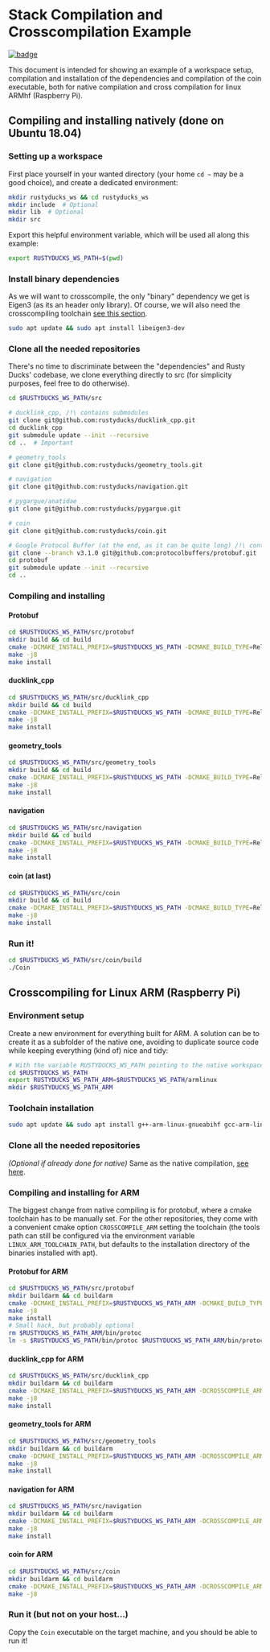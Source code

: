 # Stack Compilation and Crosscompilation Example

[![badge](https://github.com/rustyducks/coin/actions/workflows/cpp_linux_x86.yaml/badge.svg)](https://github.com/rustyducks/coin/actions/workflows/cpp_linux_x86.yaml)

This document is intended for showing an example of a workspace setup, compilation and installation of the dependencies and compilation of the coin executable, both for native compilation and cross compilation for linux ARMhf (Raspberry Pi).

## Compiling and installing natively (done on Ubuntu 18.04)

### Setting up a workspace

First place yourself in your wanted directory (your home `cd ~` may be a good choice), and create a dedicated environment:

```bash
mkdir rustyducks_ws && cd rustyducks_ws
mkdir include  # Optional
mkdir lib  # Optional
mkdir src
```

Export this helpful environment variable, which will be used all along this example:

```bash
export RUSTYDUCKS_WS_PATH=$(pwd)
```

### Install binary dependencies

As we will want to crosscompile, the only "binary" dependency we get is Eigen3 (as its an header only library). Of course, we will also need the crosscompiling toolchain [see this section](#crosscompiling).

```bash
sudo apt update && sudo apt install libeigen3-dev
```

### <a name="cloneallnative"></a>Clone all the needed repositories

There's no time to discriminate between the "dependencies" and Rusty Ducks' codebase, we clone everything directly to src (for simplicity purposes, feel free to do otherwise).

```bash
cd $RUSTYDUCKS_WS_PATH/src

# ducklink_cpp, /!\ contains submodules
git clone git@github.com:rustyducks/ducklink_cpp.git
cd ducklink_cpp
git submodule update --init --recursive
cd ..  # Important

# geometry_tools
git clone git@github.com:rustyducks/geometry_tools.git

# navigation
git clone git@github.com:rustyducks/navigation.git

# pygargue/anatidae
git clone git@github.com:rustyducks/pygargue.git

# coin
git clone git@github.com:rustyducks/coin.git

# Google Protocol Buffer (at the end, as it can be quite long) /!\ contains submodules
git clone --branch v3.1.0 git@github.com:protocolbuffers/protobuf.git
cd protobuf
git submodule update --init --recursive
cd ..
```

### Compiling and installing

#### Protobuf

```bash
cd $RUSTYDUCKS_WS_PATH/src/protobuf
mkdir build && cd build
cmake -DCMAKE_INSTALL_PREFIX=$RUSTYDUCKS_WS_PATH -DCMAKE_BUILD_TYPE=Release -Dprotobuf_BUILD_TESTS=OFF -Dprotobuf_WITH_ZLIB=OFF ../cmake/
make -j8
make install
```

#### ducklink_cpp

```bash
cd $RUSTYDUCKS_WS_PATH/src/ducklink_cpp
mkdir build && cd build 
cmake -DCMAKE_INSTALL_PREFIX=$RUSTYDUCKS_WS_PATH -DCMAKE_BUILD_TYPE=Release ..
make -j8
make install
```

#### geometry_tools

```bash
cd $RUSTYDUCKS_WS_PATH/src/geometry_tools
mkdir build && cd build
cmake -DCMAKE_INSTALL_PREFIX=$RUSTYDUCKS_WS_PATH -DCMAKE_BUILD_TYPE=Release ..
make -j8
make install
```

#### navigation

```bash
cd $RUSTYDUCKS_WS_PATH/src/navigation
mkdir build && cd build
cmake -DCMAKE_INSTALL_PREFIX=$RUSTYDUCKS_WS_PATH -DCMAKE_BUILD_TYPE=Release ..
make -j8
make install
```

#### coin (at last)

```bash
cd $RUSTYDUCKS_WS_PATH/src/coin
mkdir build && cd build
cmake -DCMAKE_INSTALL_PREFIX=$RUSTYDUCKS_WS_PATH -DCMAKE_BUILD_TYPE=Release ..
make -j8
make install
```

### Run it!

```bash
cd $RUSTYDUCKS_WS_PATH/src/coin/build
./Coin
```

## <a name="crosscompiling"></a>Crosscompiling for Linux ARM (Raspberry Pi)

### Environment setup

Create a new environment for everything built for ARM. A solution can be to create it as a subfolder of the native one, avoiding to duplicate source code while keeping everything (kind of) nice and tidy:

```bash
# With the variable RUSTYDUCKS_WS_PATH pointing to the native workspace
cd $RUSTYDUCKS_WS_PATH
export RUSTYDUCKS_WS_PATH_ARM=$RUSTYDUCKS_WS_PATH/armlinux
mkdir $RUSTYDUCKS_WS_PATH_ARM
```

### Toolchain installation

```bash
sudo apt update && sudo apt install g++-arm-linux-gnueabihf gcc-arm-linux-gnueabihf
```

### Clone all the needed repositories

*(Optional if already done for native)* Same as the native compilation, [see here](#cloneallnative).

### Compiling and installing for ARM

The biggest change from native compiling is for protobuf, where a cmake toolchain has to be manually set. For the other repositories, they come with a convenient cmake option `CROSSCOMPILE_ARM` setting the toolchain (the tools path can still be configured via the environment variable `LINUX_ARM_TOOLCHAIN_PATH`, but defaults to the installation directory of the binaries installed with apt).

#### Protobuf for ARM

```bash
cd $RUSTYDUCKS_WS_PATH/src/protobuf
mkdir buildarm && cd buildarm
cmake -DCMAKE_INSTALL_PREFIX=$RUSTYDUCKS_WS_PATH_ARM -DCMAKE_BUILD_TYPE=Release -Dprotobuf_BUILD_TESTS=OFF -Dprotobuf_WITH_ZLIB=OFF -DCMAKE_TOOLCHAIN_FILE=$RUSTYDUCKS_WS_PATH/src/coin/cmake/arm_build.cmake ../cmake/
make -j8
make install
# Small hack, but probably optional
rm $RUSTYDUCKS_WS_PATH_ARM/bin/protoc
ln -s $RUSTYDUCKS_WS_PATH/bin/protoc $RUSTYDUCKS_WS_PATH_ARM/bin/protoc
```

#### ducklink_cpp for ARM

```bash
cd $RUSTYDUCKS_WS_PATH/src/ducklink_cpp
mkdir buildarm && cd buildarm
cmake -DCMAKE_INSTALL_PREFIX=$RUSTYDUCKS_WS_PATH_ARM -DCROSSCOMPILE_ARM=ON ..
make -j8
make install
```

#### geometry_tools for ARM

```bash
cd $RUSTYDUCKS_WS_PATH/src/geometry_tools
mkdir buildarm && cd buildarm
cmake -DCMAKE_INSTALL_PREFIX=$RUSTYDUCKS_WS_PATH_ARM -DCROSSCOMPILE_ARM=ON ..
make -j8
make install
```

#### navigation for ARM

```bash
cd $RUSTYDUCKS_WS_PATH/src/navigation
mkdir buildarm && cd buildarm
cmake -DCMAKE_INSTALL_PREFIX=$RUSTYDUCKS_WS_PATH_ARM -DCROSSCOMPILE_ARM=ON ..
make -j8
make install
```

#### coin for ARM

```bash
cd $RUSTYDUCKS_WS_PATH/src/coin
mkdir buildarm && cd buildarm
cmake -DCMAKE_INSTALL_PREFIX=$RUSTYDUCKS_WS_PATH_ARM -DCROSSCOMPILE_ARM=ON ..
make -j8
```

### Run it (but not on your host...)

Copy the `Coin` executable on the target machine, and you should be able to run it!